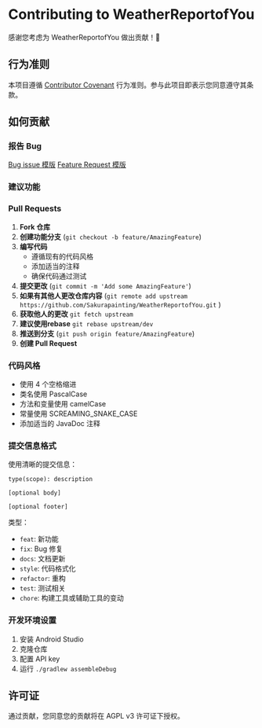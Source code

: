# Contributing to WeatherReportofYou

感谢您考虑为 WeatherReportofYou 做出贡献！🎉

## 行为准则

本项目遵循 [Contributor Covenant](https://www.contributor-covenant.org/) 行为准则。参与此项目即表示您同意遵守其条款。

## 如何贡献

### 报告 Bug

[Bug issue 模版](ISSUE_TEMPLATE\bug_report.md)
[Feature Request 模版](ISSUE_TEMPLATE\feature_request.md)

### 建议功能



### Pull Requests

1. **Fork 仓库**
2. **创建功能分支** (`git checkout -b feature/AmazingFeature`)
3. **编写代码**
   - 遵循现有的代码风格
   - 添加适当的注释
   - 确保代码通过测试
4. **提交更改** (`git commit -m 'Add some AmazingFeature'`)
5. **如果有其他人更改仓库内容** (`git remote add upstream https://github.com/Sakurapainting/WeatherReportofYou.git` )
6. **获取他人的更改** `git fetch upstream`
7. **建议使用rebase** `git rebase upstream/dev`
8. **推送到分支** (`git push origin feature/AmazingFeature`)
9. **创建 Pull Request**

### 代码风格

- 使用 4 个空格缩进
- 类名使用 PascalCase
- 方法和变量使用 camelCase
- 常量使用 SCREAMING_SNAKE_CASE
- 添加适当的 JavaDoc 注释

### 提交信息格式

使用清晰的提交信息：

```
type(scope): description

[optional body]

[optional footer]
```

类型：
- `feat`: 新功能
- `fix`: Bug 修复
- `docs`: 文档更新
- `style`: 代码格式化
- `refactor`: 重构
- `test`: 测试相关
- `chore`: 构建工具或辅助工具的变动

### 开发环境设置

1. 安装 Android Studio
2. 克隆仓库
3. 配置 API key
4. 运行 `./gradlew assembleDebug`

## 许可证

通过贡献，您同意您的贡献将在 AGPL v3 许可证下授权。
